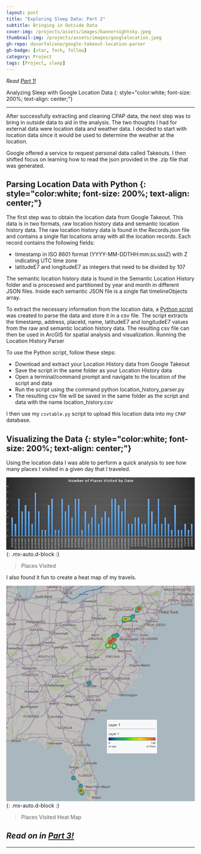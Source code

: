 ```yaml
---
layout: post
title: "Exploring Sleep Data: Part 2"
subtitle: Bringing in Outside Data
cover-img: /projects/assets/images/bannernightsky.jpeg
thumbnail-img: /projects/assets/images/googlelocation.jpeg
gh-repo: dovarfalcone/google-takeout-location-parser
gh-badge: [star, fork, follow]
category: Project
tags: [Project, sleep]
---
```


*Read [Part 1!](/2023-02-05-Exploring-Sleep-Data-Part-1/)*

Analyzing Sleep with Google Location Data
{: style="color:white; font-size: 200%; text-align: center;"}

---

After successfully extracting and cleaning CPAP data, the next step was to bring in outside data to aid in the analysis. The two thoughts I had for external data were location data and weather data. I decided to start with location data since it would be used to determine the weather at the location. 

Google offered a service to request personal data called Takeouts. I then shifted focus on learning how to read the json provided in the .zip file that was generated.

Parsing Location Data with Python
{: style="color:white; font-size: 200%; text-align: center;"}
---

The first step was to obtain the location data from Google Takeout. This data is in two formats, raw location history data and semantic location history data. The raw location history data is found in the Records.json file and contains a single flat locations array with all the location records. Each record contains the following fields:

* timestamp in ISO 8601 format (YYYY-MM-DDTHH:mm:ss.sssZ) with Z indicating UTC time zone
* latitudeE7 and longitudeE7 as integers that need to be divided by 107

The semantic location history data is found in the Semantic Location History folder and is processed and partitioned by year and month in different JSON files. Inside each semantic JSON file is a single flat timelineObjects array.

To extract the necessary information from the location data, a [Python script](https://github.com/DovarFalcone/google-takeout-location-parser) was created to parse the data and store it in a csv file. The script extracts the timestamp, address, placeId, name, latitudeE7 and longitudeE7 values from the raw and semantic location history data. The resulting csv file can then be used in ArcGIS for spatial analysis and visualization.
Running the Location History Parser

To use the Python script, follow these steps:

   - Download and extract your Location History data from Google Takeout
   - Save the script in the same folder as your Location History data
   - Open a terminal/command prompt and navigate to the location of the script and data
   - Run the script using the command python location_history_parser.py
   - The resulting csv file will be saved in the same folder as the script and data with the name location_history.csv

I then use my `csvtable.py` script to upload this location data into my `CPAP` database.

Visualizing the Data
{: style="color:white; font-size: 200%; text-align: center;"}
---

Using the location data I was able to perform a quick analysis to see how many places I visited in a given day that I traveled. 

![Places Visited:](/projects/assets/images/placesvisited.png){: .mx-auto.d-block :}
> Places Visited 

I also found it fun to create a heat map of my travels. 

![Places Visited:](/projects/assets/images/geomap.png){: .mx-auto.d-block :}
> Places Visited Heat Map

*Read on in [Part 3!](/2023-02-07-Exploring-Sleep-Data-Part-3/)*
---

---
